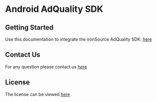 # Android AdQuality SDK

## Getting Started
Use this documentation to integrate the ironSource AdQuality SDK: [here](https://developers.is.com/ironsource-mobile/android/sdk-integration-guides/)

## Contact Us
For any question please contact us [here](https://ironsrc.my.site.com/helpcenter/s/)

## License 
The license can be viewed [here](https://github.com/ironsource-mobile/android-adqualitysdk/blob/main/LICENSE)

